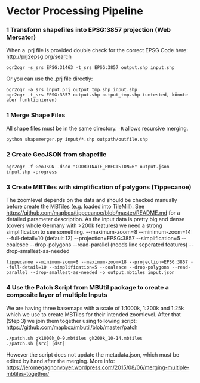 # Vector Processing Pipeline

### 1 Transform shapefiles into EPSG:3857 projection (Web Mercator)
When a .prj file is provided double check for the correct EPSG Code here: http://prj2epsg.org/search
```
ogr2ogr -s_srs EPSG:31463 -t_srs EPSG:3857 output.shp input.shp
```
Or you can use the .prj file directly:
```
ogr2ogr -a_srs input.prj output_tmp.shp input.shp
ogr2ogr -t_srs EPSG:3857 output.shp output_tmp.shp (untested, könnte aber funktionieren)
```

### 1 Merge Shape Files
All shape files must be in the same directory. `-R` allows recursive merging.
```
python shapemerger.py input/*.shp outpath/outfile.shp
```
### 2 Create GeoJSON from shapefile
```
ogr2ogr -f GeoJSON -dsco "COORDINATE_PRECISION=6" output.json input.shp -progress
```
### 3 Create MBTiles with simplification of polygons (Tippecanoe)
The zoomlevel depends on the data and should be checked manually before create the MBTiles (e.g. loaded into TileMill).
See https://github.com/mapbox/tippecanoe/blob/master/README.md for a detailed parameter description.
As the input data is pretty big and dense (covers whole Germany with >200k features) we need a strong simplification to see something. --maximum-zoom=8 --minimum-zoom=14 --full-detail=10 (default 12) --projection=EPSG:3857 --simplification=5 --coalesce --drop-polygons --read-parallel (needs line seperated features) --drop-smallest-as-needed
```
tippecanoe --minimum-zoom=8 --maximum-zoom=18 --projection=EPSG:3857 --full-detail=10 --simplification=5 --coalesce --drop-polygons --read-parallel --drop-smallest-as-needed -o output.mbtiles input.json
```
### 4 Use the Patch Script from MBUtil package to create a composite layer of multiple Inputs
We are having three basemaps with a scale of 1:1000k, 1:200k and 1:25k which we use to create MBTiles for their intended zoomlevel. After that (Step 3) we join them together using following script: https://github.com/mapbox/mbutil/blob/master/patch
```
./patch.sh gk1000k_0-9.mbtiles gk200k_10-14.mbtiles 
./patch.sh [src] [dst]
```
However the script does not update the metadata.json, which must be edited by hand after the merging.
More info: https://jeromegagnonvoyer.wordpress.com/2015/08/06/merging-multiple-mbtiles-together/

